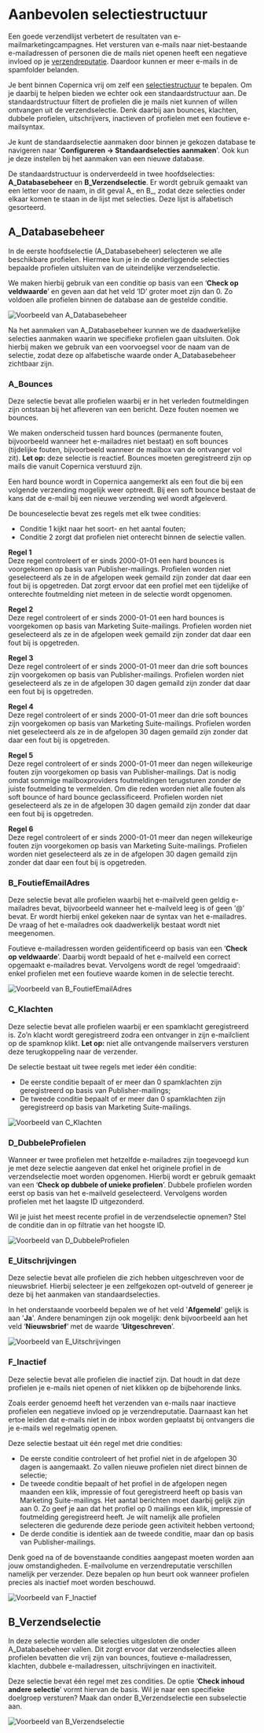 # Aanbevolen selectiestructuur
Een goede verzendlijst verbetert de resultaten van e-mailmarketingcampagnes. Het versturen van e-mails naar niet-bestaande e-mailadressen of personen die de mails niet openen heeft een negatieve invloed op je [verzendreputatie](./sender-reputation). Daardoor kunnen er meer e-mails in de spamfolder belanden.

Je bent binnen Copernica vrij om zelf een [selectiestructuur](./database-selections-introduction) te bepalen. Om je daarbij te helpen bieden we echter ook een standaardstructuur aan. De standaardstructuur filtert de profielen die je mails niet kunnen of willen ontvangen uit de verzendselectie. Denk daarbij aan bounces, klachten, dubbele profielen, uitschrijvers, inactieven of profielen met een foutieve e-mailsyntax.

Je kunt de standaardselectie aanmaken door binnen je gekozen database te navigeren naar '**Configureren -> Standaardselecties aanmaken**'. Ook kun je deze instellen bij het aanmaken van een nieuwe database.

De standaardstructuur is onderverdeeld in twee hoofdselecties: **A_Databasebeheer** en **B_Verzendselectie**. Er wordt gebruik gemaakt van een letter voor de naam, in dit geval A_ en B_, zodat deze selecties onder elkaar komen te staan in de lijst met selecties. Deze lijst is alfabetisch gesorteerd.

## A_Databasebeheer
In de eerste hoofdselectie (A_Databasebeheer) selecteren we alle beschikbare profielen. Hiermee kun je in de onderliggende selecties bepaalde profielen uitsluiten van de uiteindelijke verzendselectie.

We maken hierbij gebruik van een conditie op basis van een ‘**Check op veldwaarde**’ en geven aan dat het veld ‘ID’ groter moet zijn dan 0. Zo voldoen alle profielen binnen de database aan de gestelde conditie.

![Voorbeeld van A_Databasebeheer](../images/nl/Standaardselecties_A_Databasebeheer.png)

Na het aanmaken van A_Databasebeheer kunnen we de daadwerkelijke selecties aanmaken waarin we specifieke profielen gaan uitsluiten. Ook hierbij maken we gebruik van een voorvoegsel voor de naam van de selectie, zodat deze op alfabetische waarde onder A_Databasebeheer zichtbaar zijn.

### A_Bounces
Deze selectie bevat alle profielen waarbij er in het verleden foutmeldingen zijn ontstaan bij het afleveren van een bericht. Deze fouten noemen we bounces. 

We maken onderscheid tussen hard bounces (permanente fouten, bijvoorbeeld wanneer het e-mailadres niet bestaat) en soft bounces (tijdelijke fouten, bijvoorbeeld wanneer de mailbox van de ontvanger vol zit). **Let op:** deze selectie is reactief. Bounces moeten geregistreerd zijn op mails die vanuit Copernica verstuurd zijn.

Een hard bounce wordt in Copernica aangemerkt als een fout die bij een volgende verzending mogelijk weer optreedt. Bij een soft bounce bestaat de kans dat de e-mail bij een nieuwe verzending wel wordt afgeleverd.  

De bounceselectie bevat zes regels met elk twee condities:  

- Conditie 1 kijkt naar het soort- en het aantal fouten;
- Conditie 2 zorgt dat profielen niet onterecht binnen de selectie vallen.

**Regel 1**  
Deze regel controleert of er sinds 2000-01-01 een hard bounces is voorgekomen op basis van Publisher-mailings. Profielen worden niet geselecteerd als ze in de afgelopen week gemaild zijn zonder dat daar een fout bij is opgetreden. Dat zorgt ervoor dat een profiel met een tijdelijke of onterechte foutmelding niet meteen in de selectie wordt opgenomen.

**Regel 2**  
Deze regel controleert of er sinds 2000-01-01 een hard bounces is voorgekomen op basis van Marketing Suite-mailings. Profielen worden niet geselecteerd als ze in de afgelopen week gemaild zijn zonder dat daar een fout bij is opgetreden.

**Regel 3**  
Deze regel controleert of er sinds 2000-01-01 meer dan drie soft bounces zijn voorgekomen op basis van Publisher-mailings. Profielen worden niet geselecteerd als ze in de afgelopen 30 dagen gemaild zijn zonder dat daar een fout bij is opgetreden.

**Regel 4**  
Deze regel controleert of er sinds 2000-01-01 meer dan drie soft bounces zijn voorgekomen op basis van Marketing Suite-mailings. Profielen worden niet geselecteerd als ze in de afgelopen 30 dagen gemaild zijn zonder dat daar een fout bij is opgetreden.

**Regel 5**  
Deze regel controleert of er sinds 2000-01-01 meer dan negen willekeurige fouten zijn voorgekomen op basis van Publisher-mailings. Dat is nodig omdat sommige mailboxproviders foutmeldingen terugsturen zonder de juiste foutmelding te vermelden. Om die reden worden niet alle fouten als soft bounce of hard bounce geclassificeerd. Profielen worden niet geselecteerd als ze in de afgelopen 30 dagen gemaild zijn zonder dat daar een fout bij is opgetreden.

**Regel 6**  
Deze regel controleert of er sinds 2000-01-01 meer dan negen willekeurige fouten zijn voorgekomen op basis van Marketing Suite-mailings. Profielen worden niet geselecteerd als ze in de afgelopen 30 dagen gemaild zijn zonder dat daar een fout bij is opgetreden.


### B_FoutiefEmailAdres
Deze selectie bevat alle profielen waarbij het e-mailveld geen geldig e-mailadres bevat, bijvoorbeeld wanneer het e-mailveld leeg is of geen ‘@’ bevat. Er wordt hierbij enkel gekeken naar de syntax van het e-mailadres. De vraag of het e-mailadres ook daadwerkelijk bestaat wordt niet meegenomen.

Foutieve e-mailadressen worden geïdentificeerd op basis van een ‘**Check op veldwaarde**’. Daarbij wordt bepaald of het e-mailveld een correct opgemaakt e-mailadres bevat. Vervolgens wordt de regel ‘omgedraaid’: enkel profielen met een foutieve waarde komen in de selectie terecht.

![Voorbeeld van B_FoutiefEmailAdres](../images/nl/Standaardselecties_B_Foutiefemailadres.png)

### C_Klachten
Deze selectie bevat alle profielen waarbij er een spamklacht geregistreerd is. Zo’n klacht wordt geregistreerd zodra een ontvanger in zijn e-mailclient op de spamknop klikt. **Let op:** niet alle ontvangende mailservers versturen deze terugkoppeling naar de verzender.

De selectie bestaat uit twee regels met ieder één conditie:

- De eerste conditie bepaalt of er meer dan 0 spamklachten zijn geregistreerd op basis van Publisher-mailings;
- De tweede conditie bepaalt of er meer dan 0 spamklachten zijn geregistreerd op basis van Marketing Suite-mailings.

![Voorbeeld van C_Klachten](../images/nl/Standaardselecties_C_klachten.png)

### D_DubbeleProfielen
Wanneer er twee profielen met hetzelfde e-mailadres zijn toegevoegd kun je met deze selectie aangeven dat enkel het originele profiel in de verzendselectie moet worden opgenomen. Hierbij wordt er gebruik gemaakt van een ‘**Check op dubbele of unieke profielen**’. Dubbele profielen worden eerst op basis van het e-mailveld geselecteerd. Vervolgens worden profielen met het laagste ID uitgezonderd.

Wil je juist het meest recente profiel in de verzendselectie opnemen? Stel de conditie dan in op filtratie van het hoogste ID.

![Voorbeeld van D_DubbeleProfielen](../images/nl/Standaardselecties_D_DubbeleProfielen.png)

### E_Uitschrijvingen
Deze selectie bevat alle profielen die zich hebben uitgeschreven voor de nieuwsbrief. Hierbij selecteer je een zelfgekozen opt-outveld of genereer je deze bij het aanmaken van standaardselecties.

In het onderstaande voorbeeld bepalen we of het veld '**Afgemeld**' gelijk is aan '**Ja**'. Andere benamingen zijn ook mogelijk: denk bijvoorbeeld aan het veld ‘**Nieuwsbrief**’ met de waarde ‘**Uitgeschreven**’.

![Voorbeeld van E_Uitschrijvingen](../images/nl/Standaardselecties_E_Uitschrijvingen.png)

### F_Inactief
Deze selectie bevat alle profielen die inactief zijn. Dat houdt in dat deze profielen je e-mails niet openen of niet klikken op de bijbehorende links.

Zoals eerder genoemd heeft het verzenden van e-mails naar inactieve profielen een negatieve invloed op je verzendreputatie. Daarnaast kan het ertoe leiden dat e-mails niet in de inbox worden geplaatst bij ontvangers die je e-mails wel regelmatig openen.

Deze selectie bestaat uit één regel met drie condities:

- De eerste conditie controleert of het profiel niet in de afgelopen 30 dagen is aangemaakt. Zo vallen nieuwe profielen niet direct binnen de selectie;
- De tweede conditie bepaalt of het profiel in de afgelopen negen maanden een klik, impressie of fout geregistreerd heeft op basis van Marketing Suite-mailings. Het aantal berichten moet daarbij gelijk zijn aan 0. Zo geef je aan dat het profiel op 0 mailings een klik, impressie of foutmelding geregistreerd heeft. Je wilt namelijk alle profielen selecteren die gedurende deze periode geen activiteit hebben vertoond;
- De derde conditie is identiek aan de tweede conditie, maar dan op basis van Publisher-mailings.

Denk goed na of de bovenstaande condities aangepast moeten worden aan jouw omstandigheden. E-mailvolume en verzendreputatie verschillen namelijk per verzender. Deze bepalen op hun beurt ook wanneer profielen precies als inactief moet worden beschouwd.

![Voorbeeld van F_Inactief](../images/nl/Standaardselecties_F_Inactief.png)

## B_Verzendselectie
In deze selectie worden alle selecties uitgesloten die onder A_Databasebeheer vallen. Dit zorgt ervoor dat verzendselecties alleen profielen bevatten die vrij zijn van bounces, foutieve e-mailadressen, klachten, dubbele e-mailadressen, uitschrijvingen en inactiviteit.

Deze selectie bevat één regel met zes condities. De optie ‘**Check inhoud andere selectie**’ vormt hiervan de basis. Wil je naar een specifieke doelgroep versturen? Maak dan onder B_Verzendselectie een subselectie aan.

![Voorbeeld van B_Verzendselectie](../images/nl/Standaardselecties_B_Verzendselectie.png)
